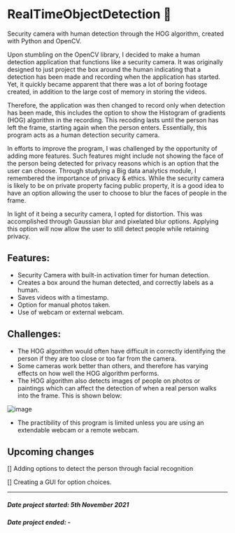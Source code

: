 # RealTimeObjectDetection 🎥
Security camera with human detection through the HOG algorithm, created with Python and OpenCV.

Upon stumbling on the OpenCV library, I decided to make a human detection application that functions like a security camera. It was originally designed to just project the box around the human indicating that a detection has been made and recording when the application has started. Yet, it quickly became apparent that there was a lot of boring footage created, in addition to the large cost of memory in storing the videos. 

Therefore, the application was then changed to record only when detection has been made, this includes the option to show the Histogram of gradients (HOG) algorithm in the recording. This recoding lasts until the person has left the frame, starting again when the person enters. Essentially, this program acts as a human detection security camera. 

In efforts to improve the program, I was challenged by the opportunity of adding more features. Such features might include not showing the face of the person being detected for privacy reasons which is an option that the user can choose. Through studying a Big data analytics module, I remembered the importance of privacy & ethics. While the security camera is likely to be on private property facing public property, it is a good idea to have an option allowing the user to choose to blur the faces of people in the frame. 

In light of it being a security camera, I opted for distortion. This was accomplished through Gaussian blur and pixelated blur options. Applying this option will now allow the user to still detect people while retaining privacy. 

## Features:
- Security Camera with built-in activation timer for human detection.
- Creates a box around the human detected, and correctly labels as a human.
- Saves videos with a timestamp.
- Option for manual photos taken.
- Use of webcam or external webcam.

## Challenges:
- The HOG algorithm would often have difficult in correctly identifying the person if they are too close or too far from the camera.
- Some cameras work better than others, and therefore has varying effects on how well the HOG algorithm performs.
- The HOG algorithm also detects images of people on photos or paintings which can affect the detection of when a real person walks into the frame. This is shown below:

![image](https://user-images.githubusercontent.com/59411811/144748528-d416a506-8887-423b-bef0-c56804086e99.jpg)
- The practibility of this program is limited unless you are using an extendable webcam or a remote webcam.

## Upcoming changes
[] Adding options to detect the person through facial recognition

[] Creating a GUI for option choices.






-----------------------------------------
##### Date project started: 5th November 2021
##### Date project ended: -
